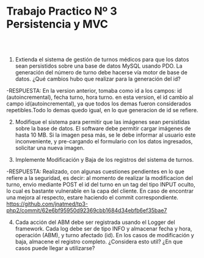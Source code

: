 <h1>Trabajo Practico Nº 3<br>
Persistencia y MVC</h1><br><br>

1) Extienda el sistema de gestión de turnos médicos para que los datos sean persistidos sobre
una base de datos MySQL usando PDO. La generación del número de turno debe hacerse vía
motor de base de datos. ¿Qué cambios hubo que realizar para la generación del id?

-RESPUESTA: En la version anterior, tomaba como id a los campos: id (autoincremental), fecha turno, hora turno. 
en esta version, el id cambio al campo id(autoincremental), ya que todos los demas fueron considerados
repetibles.Todo lo demas quedo igual, en lo que generacion de id se refiere. 

2) Modifique el sistema para permitir que las imágenes sean persistidas sobre la base de datos. El
software debe permitir cargar imágenes de hasta 10 MB. Si la imagen pesa más, se le debe
informar al usuario este inconveniente, y pre-cargando el formulario con los datos ingresados,
solicitar una nueva imagen.


3) Implemente Modificación y Baja de los registros del sistema de turnos.

-RESPUESTA: Realizado, con algunas cuestiones pendientes en lo que refiere a la seguridad, es decir:
al momento de realizar la modificacion del turno, envio mediante POST el id del turno
en un tag del tipo INPUT oculto, lo cual es bastante vulnerable en la capa del cliente. 
En caso de encontrar una mejora al respecto, estare haciendo el commit correspondiente.
https://github.com/jnatmed/tp3-php2/commit/62e6bf95950d92369cbb1684d34ebfb6ef35bae7

4) Cada acción del ABM debe ser registrada usando el Logger del framework. Cada log debe ser
de tipo INFO y almacenar fecha y hora, operación (ABM), y turno afectado (id). En los casos de
modificación y baja, almacene el registro completo. ¿Considera esto util? ¿En que casos puede
llegar a utilizarse?

